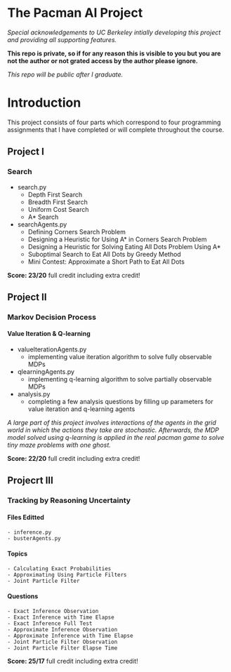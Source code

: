 # The Pacman AI Project

*Special acknowledgements to UC Berkeley intially developing this project and providing all supporting features.*

**This repo is private, so if for any reason this is visible to you but you are not the author or not grated access by the author please ignore.**

*This repo will be public after I graduate.*

# Introduction

This project consists of four parts which correspond to four programming assignments that I have completed or will complete throughout the course.

## Project I

### Search

- search.py
    - Depth First Search
    - Breadth First Search
    - Uniform Cost Search
    - A* Search
- searchAgents.py
    - Defining Corners Search Problem
    - Designing a Heuristic for Using A* in Corners Search Problem
    - Designing a Heuristic for Solving Eating All Dots Problem Using A*
    - Suboptimal Search to Eat All Dots by Greedy Method
    - Mini Contest: Approximate a Short Path to Eat All Dots
    
**Score: 23/20** full credit including extra credit!

## Project II

### Markov Decision Process

#### Value Iteration & Q-learning

- valueIterationAgents.py
    - implementing value iteration algorithm to solve fully observable MDPs
- qlearningAgents.py
    - implementing q-learning algorithm to solve partially observable MDPs
- analysis.py
    - completing a few analysis questions by filling up parameters for value iteration and q-learning agents

*A large part of this project involves interactions of the agents in the grid world in which the actions they take are stochastic. Afterwards, the MDP model solved using q-learning is applied in the real pacman game to solve tiny maze problems with one ghost.*

**Score: 22/20** full credit including extra credit!

## Projecrt III

### Tracking by Reasoning Uncertainty

#### Files Editted
    - inference.py
    - busterAgents.py

#### Topics
    - Calculating Exact Probabilities
    - Approximating Using Particle Filters
    - Joint Particle Filter

#### Questions
    - Exact Inference Observation
    - Exact Inference with Time Elapse
    - Exact Inference Full Test
    - Approximate Inference Observation
    - Approximate Inference with Time Elapse
    - Joint Particle Filter Observation
    - Joint Particle Filter Elapse Time

**Score: 25/17** full credit including extra credit!
  
